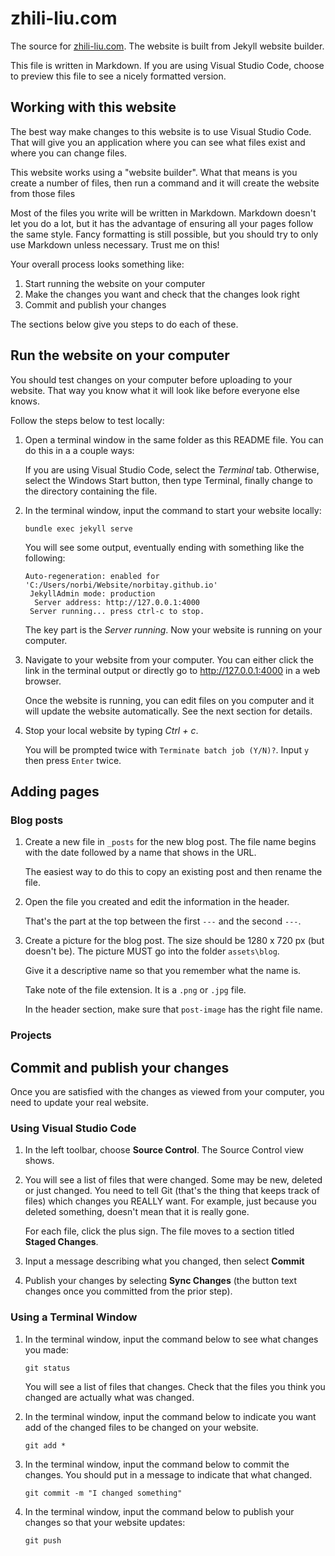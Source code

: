# zhili-liu.com

The source for [zhili-liu.com](https://zhili-liu.com). The website is built from Jekyll
website builder.

This file is written in Markdown. If you are using Visual Studio Code, choose to preview
this file to see a nicely formatted version.

## Working with this website

The best way make changes to this website is to use Visual Studio Code. That will give
you an application where you can see what files exist and where you can change files.

This website works using a "website builder". What that means is you create a number of
files, then run a command and it will create the website from those files

Most of the files you write will be written in Markdown. Markdown doesn't let you do a
lot, but it has the advantage of ensuring all your pages follow the same style. Fancy
formatting is still possible, but you should try to only use Markdown unless necessary.
Trust me on this!

Your overall process looks something like:

1. Start running the website on your computer
2. Make the changes you want and check that the changes look right
3. Commit and publish your changes

The sections below give you steps to do each of these.

## Run the website on your computer

You should test changes on your computer before uploading to your website. That way
you know what it will look like before everyone else knows.

Follow the steps below to test locally:

1. Open a terminal window in the same folder as this README file. You can do this in a
   a couple ways:

   If you are using Visual Studio Code, select the *Terminal* tab.
   Otherwise, select the Windows Start button, then type Terminal, finally change to
   the directory containing the file.

2. In the terminal window, input the command to start your website locally:

   `bundle exec jekyll serve`

   You will see some output, eventually ending with something like the following:

   ```
   Auto-regeneration: enabled for 'C:/Users/norbi/Website/norbitay.github.io'
    JekyllAdmin mode: production
     Server address: http://127.0.0.1:4000
    Server running... press ctrl-c to stop.
   ```

   The key part is the *Server running*. Now your website is running on your computer.

3. Navigate to your website from your computer. You can either click the link in the
   terminal output or directly go to http://127.0.0.1:4000 in a web browser.

   Once the website is running, you can edit files on you computer and it will update
   the website automatically. See the next section for details.

4. Stop your local website by typing *Ctrl + c*.

   You will be prompted twice with `Terminate batch job (Y/N)?`. Input `y` then press `Enter`
   twice.

## Adding pages

### Blog posts

1. Create a new file in `_posts` for the new blog post. The file
   name begins with the date followed by a name that shows in the
   URL.
   
   The easiest way to do this to copy an existing post and then
   rename the file.
2. Open the file you created and edit the information in the header.
   
   That's the part at the top between the first `---` and the second
   `---`.
3. Create a picture for the blog post. The size should be
   1280 x 720 px (but doesn't be). The picture MUST go into the folder `assets\blog`.
   
   Give it a descriptive name so that you remember what the name is.
   
   Take note of the file extension. It is a `.png` or `.jpg` file.

   In the header section, make sure that `post-image` has the right file name.

### Projects



## Commit and publish your changes

Once you are satisfied with the changes as viewed from your computer, you need to update your
real website. 

### Using Visual Studio Code

1. In the left toolbar, choose **Source Control**. The Source Control view shows.

2. You will see a list of files that were changed. Some may be new, deleted or just changed.
   You need to tell Git (that's the thing that keeps track of files) which changes you REALLY
   want. For example, just because you deleted something, doesn't mean that it is really gone.

   For each file, click the plus sign. The file moves to a section titled **Staged Changes**.

3. Input a message describing what you changed, then select **Commit**

4. Publish your changes by selecting **Sync Changes** (the button text changes once you committed from
   the prior step).

### Using a Terminal Window

1. In the terminal window, input the command below to see what changes you made:

   `git status`

   You will see a list of files that changes. Check that the files you think you changed are
   actually what was changed.

2. In the terminal window, input the command below to indicate you want add of the changed
   files to be changed on your website.

   `git add *`

3. In the terminal window, input the command below to commit the changes. You should put in a message
   to indicate that what changed.

   `git commit -m "I changed something"`

4. In the terminal window, input the command below to publish your changes so that your website updates:

   `git push`

